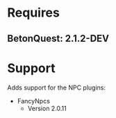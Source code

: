 # Requires

## BetonQuest: 2.1.2-DEV

# Support

Adds support for the NPC plugins:

- FancyNpcs
    - Version 2.0.11
